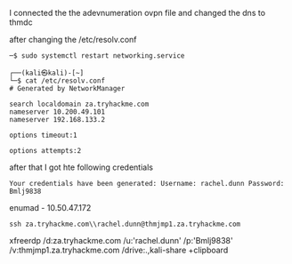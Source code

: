 I connected the the adevnumeration ovpn file
and changed the dns to thmdc

after changing the /etc/resolv.conf

```
─$ sudo systemctl restart networking.service
                                                                             
┌──(kali㉿kali)-[~]
└─$ cat /etc/resolv.conf
# Generated by NetworkManager

search localdomain za.tryhackme.com
nameserver 10.200.49.101
nameserver 192.168.133.2

options timeout:1

options attempts:2

```

after that I got hte following credentials

`Your credentials have been generated: Username: rachel.dunn Password: Bmlj9838`

enumad - 10.50.47.172

`ssh za.tryhackme.com\\rachel.dunn@thmjmp1.za.tryhackme.com`


xfreerdp /d:za.tryhackme.com /u:'rachel.dunn' /p:'Bmlj9838' /v:thmjmp1.za.tryhackme.com /drive:.,kali-share +clipboard

